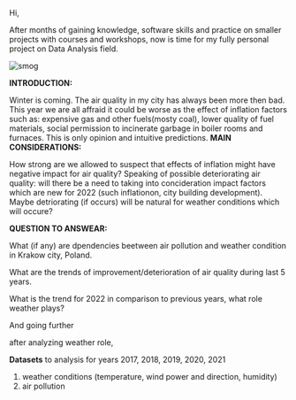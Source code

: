 Hi, </p>
After months of gaining knowledge, software skills and practice on smaller projects with courses and workshops,
now is time for my fully personal project on Data Analysis field. </p>

![smog](/assets/images/smogue.jpg)

<b>INTRODUCTION:</b></p>
Winter is coming.
The air quality in my city has always been more then bad. This year we are all affraid it could be worse as the effect of inflation factors such as: expensive gas and other fuels(mosty coal), lower quality of fuel materials, social permission to incinerate garbage in boiler rooms and furnaces.
This is only opinion and intuitive predictions.
<b>MAIN CONSIDERATIONS:</b></p>
How strong are we allowed to suspect that effects of inflation might have negative impact for air quality? 
Speaking of possible deteriorating air quality: will there be a need to taking into concideration impact factors which are new for 2022 (such inflationon, city building development). Maybe detriorating (if occurs) will be natural for weather conditions which will occure?


<b>QUESTION TO ANSWEAR:</b> </p>
What (if any) are dpendencies beetween air pollution and weather condition in Krakow city, Poland. </p>
What are the trends of improvement/deterioration of air quality during last 5 years.</p>
What is the trend for 2022 in comparison to previous years, what role weather plays?</p>
And going further </p>
after analyzing weather role,


<b>Datasets</b> to analysis for years 2017, 2018, 2019, 2020, 2021
1. weather conditions (temperature, wind power and direction, humidity)
2. air pollution 



